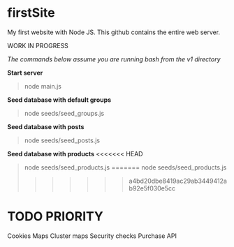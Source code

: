 # firstSite
My first website with Node JS.
This github contains the entire web server.

WORK IN PROGRESS

*The commands below assume you are running bash from the v1 directory*

**Start server**
>node main.js

**Seed database with default groups**
>node seeds/seed_groups.js

**Seed database with posts**
>node seeds/seed_posts.js

**Seed database with products**
<<<<<<< HEAD
>node seeds/seed_products.js
=======
>node seeds/seed_products.js
>>>>>>> a4bd20dbe8419ac29ab3449412ab92e5f030e5cc


# TODO PRIORITY
Cookies
Maps 
Cluster maps
Security checks 
Purchase API
